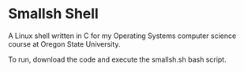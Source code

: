 # Smallsh Shell
A Linux shell written in C for my Operating Systems computer science course at Oregon State University.

To run, download the code and execute the smallsh.sh bash script.
